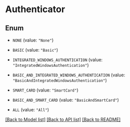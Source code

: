 # Authenticator

## Enum


* `NONE` (value: `"None"`)

* `BASIC` (value: `"Basic"`)

* `INTEGRATED_WINDOWS_AUTHENTICATION` (value: `"IntegratedWindowsAuthentication"`)

* `BASIC_AND_INTEGRATED_WINDOWS_AUTHENTICATION` (value: `"BasicAndIntegratedWindowsAuthentication"`)

* `SMART_CARD` (value: `"SmartCard"`)

* `BASIC_AND_SMART_CARD` (value: `"BasicAndSmartCard"`)

* `ALL` (value: `"All"`)


[[Back to Model list]](../README.md#documentation-for-models) [[Back to API list]](../README.md#documentation-for-api-endpoints) [[Back to README]](../README.md)


